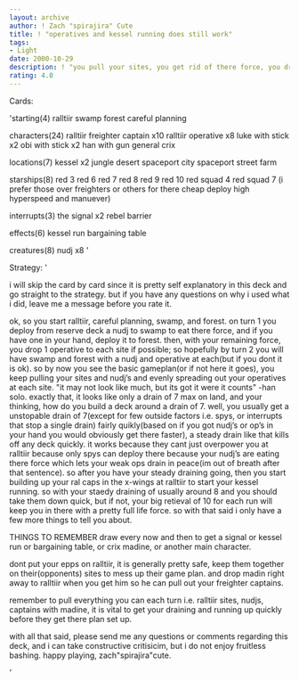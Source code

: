 ```yaml
---
layout: archive
author: ! Zach "spirajira" Cute
title: ! "operatives and kessel running does still work"
tags:
- Light
date: 2000-10-29
description: ! "you pull your sites, you get rid of there force, you drain with bonus’, and you retrieve your force; sound good?"
rating: 4.0
---
```

Cards: 

'starting(4)
ralltiir
swamp
forest
careful planning

characters(24)
ralltiir freighter captain x10
ralltiir operative x8
luke with stick x2
obi with stick x2
han with gun
general crix

locations(7)
kessel x2
jungle
desert
spaceport city
spaceport street
farm

starships(8)
red 3
red 6
red 7
red 8
red 9
red 10
red squad 4
red squad 7
(i prefer those over freighters or others for there cheap deploy high hyperspeed and manuever)

interrupts(3)
the signal x2
rebel barrier

effects(6)
kessel run
bargaining table

creatures(8)
nudj x8 '

Strategy: '

i will skip the card by card since it is pretty self explanatory in this deck and go straight to the strategy. but if you have any questions on why i used what i did, leave me a message before you rate it.

ok, so you start ralltiir, careful planning, swamp, and forest.  on turn 1 you deploy from reserve deck a nudj to swamp to eat there force, and if you have one in your hand, deploy it to forest.  then, with your remaining force, you drop 1 operative to each site if possible; so hopefully by turn 2 you will have swamp and forest with a nudj and operative at each(but if you dont it is ok).	so by now you see the basic gameplan(or if not here it goes), you keep pulling your sites and nudj’s and evenly spreading out your operatives at each site.  "it may not look like much, but its got it were it counts" -han solo.  exactly that, it looks like only a drain of 7 max on land, and your thinking, how do you build a deck around a drain of 7.  well, you usually get a unstopable drain of 7(except for few outside factors i.e. spys, or interrupts that stop a single drain) fairly quikly(based on if you got nudj’s or op’s in your hand you would obviously get there faster), a steady drain like that kills off any deck quickly.  it works because they cant just overpower you at ralltiir because only spys can deploy there because your nudj’s are eating there force which lets your weak ops drain in peace(im out of breath after that sentence).  so after you have your steady draining going, then you start building up your ral caps in the x-wings at ralltiir to start your kessel running.  so with your staedy draining of usually around 8 and you should take them down quick, but if not, your big retieval of 10 for each run will keep you in there with a pretty full life force.	so with that said i only have a few more things to tell you about.

THINGS TO REMEMBER
draw every now and then to get a signal or kessel run or bargaining table, or crix madine, or another main character.

dont put your epps on ralltiir, it is generally pretty safe, keep them together on their(opponents) sites to mess up their game plan.  and drop madin right away to ralltiir when you get him so he can pull out your freighter captains.

remember to pull everything you can each turn i.e. ralltiir sites, nudjs, captains with madine, it is vital to get your draining and running up quickly before they get there plan set up.



with all that said, please send me any questions or comments regarding this deck, and i can take constructive critisicim, but i do not enjoy fruitless bashing.
			happy playing,
		     zach"spirajira"cute.


'